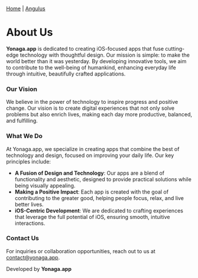 [Home](/) | [Angulus](/angulus)

# About Us

**Yonaga.app** is dedicated to creating iOS-focused apps that fuse cutting-edge technology with thoughtful design. Our mission is simple: to make the world better than it was yesterday. By developing innovative tools, we aim to contribute to the well-being of humankind, enhancing everyday life through intuitive, beautifully crafted applications.

### Our Vision

We believe in the power of technology to inspire progress and positive change. Our vision is to create digital experiences that not only solve problems but also enrich lives, making each day more productive, balanced, and fulfilling.

### What We Do

At Yonaga.app, we specialize in creating apps that combine the best of technology and design, focused on improving your daily life. Our key principles include:

- **A Fusion of Design and Technology**: Our apps are a blend of functionality and aesthetic, designed to provide practical solutions while being visually appealing.
- **Making a Positive Impact**: Each app is created with the goal of contributing to the greater good, helping people focus, relax, and live better lives.
- **iOS-Centric Development**: We are dedicated to crafting experiences that leverage the full potential of iOS, ensuring smooth, intuitive interactions.

### Contact Us

For inquiries or collaboration opportunities, reach out to us at [contact@yonaga.app](mailto:contact@yonaga.app).

Developed by **Yonaga.app**
